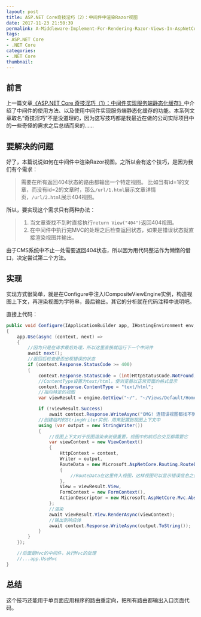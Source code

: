 ```yaml
---
layout: post
title: ASP.NET Core奇技淫巧（2）：中间件中渲染Razor视图
date: 2017-11-23 21:50:39
permalink: A-Middleware-Implement-For-Rendering-Razor-Views-In-AspNetCore
tags:
- ASP.NET Core
- .NET Core
categories:
- .NET Core
thumbnail:
---
```

## 前言

上一篇文章[《ASP.NET Core 奇技淫巧（1）：中间件实现服务端静态化缓存》](A-Middleware-Implement-For-Server-Side-Static-Caching-In-AspNetCore.html)中介绍了中间件的使用方法、以及使用中间件实现服务端静态化缓存的功能。本系列文章取名“奇技淫巧”不是没道理的，因为这写技巧都是我最近在做的公司实际项目中的一些奇怪的需求之后总结而来的……

## 要解决的问题

好了，本篇说说如何在中间件中渲染Razor视图。之所以会有这个技巧，是因为我们有个需求：

> 需要在所有返回404状态的路由都输出一个特定视图。
> 比如当有id=1的文章，而没有id=2的文章时，那么`/url/1.html`展示文章详情页，`/url/2.html`展示404视图。

所以，要实现这个需求只有两种办法：
> 1. 当文章查找不到时直接执行`return View("404")`返回404视图。
> 2. 在中间件中执行完MVC的处理之后检查返回状态，如果是错误状态就直接渲染视图并输出。

由于CMS系统中不止一处需要返回404状态，所以因为用代码整洁作为懒惰的借口，决定尝试第二个方法。

## 实现

实现方式很简单，就是在Configure中注入ICompositeViewEngine实例，构造视图上下文，再渲染视图为字符串，最后输出。其它的分析就在代码注释中说明吧。

直接上代码：

```csharp
public void Configure(IApplicationBuilder app, IHostingEnvironment env, ICompositeViewEngine engine)
{
    app.Use(async (context, next) =>
    {
        //因为只是在请求最后处理，所以这里直接就运行下一个中间件
        await next();
        //返回后检查是否出现错误的状态
        if (context.Response.StatusCode >= 400)
        {
            context.Response.StatusCode = (int)HttpStatusCode.NotFound;
            //ContentType设置为text/html，使浏览器以正常页面的格式显示
            context.Response.ContentType = "text/html";
            //指向特定的视图
            var viewResult = engine.GetView("~/", "~/Views/Default/Home/Error.cshtml", true);

            if (!viewResult.Success)
                await context.Response.WriteAsync("OMG! 连错误视图都找不到了。。");
            //创建临时的StringWriter实例，用来配置到视图上下文中
            using (var output = new StringWriter())
            {
                //视图上下文对于视图渲染来说很重要，视图中的前后台交互都需要它
                var viewContext = new ViewContext()
                {
                    HttpContext = context,
                    Writer = output,
                    RouteData = new Microsoft.AspNetCore.Routing.RouteData()
                    {
                        //RouteData在这里传入视图，这样视图可以显示错误信息之类的数据
                    },
                    View = viewResult.View,
                    FormContext = new FormContext(),
                    ActionDescriptor = new Microsoft.AspNetCore.Mvc.Abstractions.ActionDescriptor()
                };
                //渲染
                await viewResult.View.RenderAsync(viewContext);
                //输出到响应体
                await context.Response.WriteAsync(output.ToString());
            }
        }
    });

    //后面是Mvc的中间件，执行Mvc的处理
    //...app.UseMvc
}
```

## 总结

这个技巧还能用于单页面应用程序的路由重定向，把所有路由都输出入口页面代码。